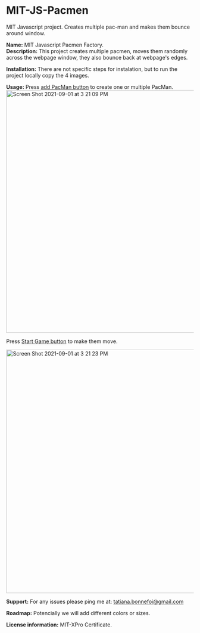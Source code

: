 # MIT-JS-Pacmen
MIT Javascript project. Creates multiple pac-man and makes them bounce around window.

**Name:** MIT Javascript Pacmen Factory.  
**Description:** This project creates multiple pacmen, moves them randomly across the webpage window, they also bounce back at webpage's edges.

**Installation:** There are not specific steps for instalation, but to run the project locally copy the 4 images.

**Usage:** Press [add PacMan button](url) to create one or multiple PacMan. 
<img width="651" alt="Screen Shot 2021-09-01 at 3 21 09 PM" src="https://user-images.githubusercontent.com/87290507/131753025-94225115-cfc8-4b51-905b-01afcd5a28eb.png">

Press [Start Game button](url) to make them move.

<img width="653" alt="Screen Shot 2021-09-01 at 3 21 23 PM" src="https://user-images.githubusercontent.com/87290507/131753041-50a8cb1c-cd20-4ef4-ad0e-57f497561d19.png">


**Support:** For any issues please ping me at: tatiana.bonnefoi@gmail.com

**Roadmap:** Potencially we will add different colors or sizes. 

**License information:** MIT-XPro Certificate.
